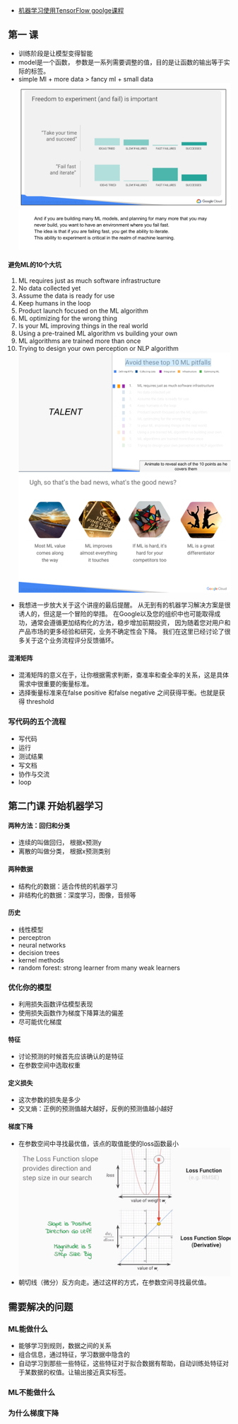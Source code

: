 * [机器学习使用TensorFlow goolge课程](https://www.coursera.org/specializations/machine-learning-tensorflow-gcp)
    
 
    
    
## 第一 课

* 训练阶段是让模型变得智能
* model是一个函数， 参数是一系列需要调整的值，目的是让函数的输出等于实际的标签。
* simple Ml + more data > fancy ml + small data
![](freedom_to_experiment_and_fail_is_important.png)

#### 避免ML的10个大坑
1. ML requires just as much software infrastructure
2. No data collected yet
3. Assume the data is ready for use
4. Keep humans in the loop
5. Product launch focused on the ML algorithm
6. ML optimizing for the wrong thing
7. Is your ML improving things in the real world
8. Using a pre-trained ML algorithm vs building your own
9. ML algorithms are trained more than once
10. Trying to design your own perception or NLP algorithm
![](避免10个ML大坑.png)
![](关于ML的一些好消息.png)

* 我想进一步放大关于这个讲座的最后提醒。 从无到有的机器学习解决方案是很诱人的，但这是一个冒险的举措。
 在Google以及您的组织中也可能取得成功，通常会遵循更加结构化的方法，稳步增加前期投资，
 因为随着您对用户和产品市场的更多经验和研究，业务不确定性会下降。 
 我们在这里已经讨论了很多关于这个业务流程评分反馈循环。

#### 混淆矩阵
* 混淆矩阵的意义在于，让你根据需求判断，查准率和查全率的关系，这是具体需求中很重要的衡量标准。
* 选择衡量标准来在false positive 和false negative 之间获得平衡。也就是获得 threshold


### 写代码的五个流程

* 写代码
* 运行
* 测试结果
* 写文档
* 协作与交流
* loop





## 第二门课 开始机器学习

#### 两种方法：回归和分类
* 连续的叫做回归， 根据x预测y
* 离散的叫做分类， 根据x预测类别

#### 两种数据
* 结构化的数据：适合传统的机器学习
* 非结构化的数据：深度学习，图像，音频等

#### 历史

* 线性模型
* perceptron
* neural networks
* decision trees
* kernel methods
* random forest: strong learner from many weak learners



### 优化你的模型

* 利用损失函数评估模型表现
* 使用损失函数作为梯度下降算法的偏差
* 尽可能优化梯度

#### 特征

* 讨论预测的时候首先应该确认的是特征
* 在参数空间中选取权重

#### 定义损失

* 这次参数的损失是多少
* 交叉熵：正例的预测值越大越好，反例的预测值越小越好

#### 梯度下降

* 在参数空间中寻找最优值，该点的取值能使的loss函数最小
![](更新方向.png)
* 朝切线（微分）反方向走。通过这样的方式，在参数空间寻找最优值。












## 需要解决的问题


### ML能做什么

* 能够学习到规则，数据之间的关系
* 组合信息，通过特征，学习数据中隐含的
* 自动学习到那些一些特征，这些特征对于拟合数据有帮助，自动训练处特征对于某数据的权值。让输出接近真实标签。


### ML不能做什么


### 为什么梯度下降